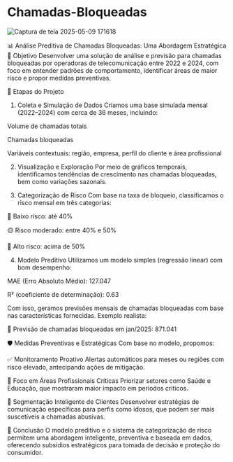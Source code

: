 # Chamadas-Bloqueadas

![Captura de tela 2025-05-09 171618](https://github.com/user-attachments/assets/c0c33f0f-4f0c-4b32-9c94-f84bbc352c83)



📊 Análise Preditiva de Chamadas Bloqueadas: Uma Abordagem Estratégica
🎯 Objetivo
Desenvolver uma solução de análise e previsão para chamadas bloqueadas por operadoras de telecomunicação entre 2022 e 2024, com foco em entender padrões de comportamento, identificar áreas de maior risco e propor medidas preventivas.

🧩 Etapas do Projeto
1. Coleta e Simulação de Dados
Criamos uma base simulada mensal (2022–2024) com cerca de 36 meses, incluindo:

Volume de chamadas totais

Chamadas bloqueadas

Variáveis contextuais: região, empresa, perfil do cliente e área profissional

2. Visualização e Exploração
Por meio de gráficos temporais, identificamos tendências de crescimento nas chamadas bloqueadas, bem como variações sazonais.

3. Categorização de Risco
Com base na taxa de bloqueio, classificamos o risco mensal em três categorias:

🔵 Baixo risco: até 40%

🟡 Risco moderado: entre 40% e 50%

🔴 Alto risco: acima de 50%

4. Modelo Preditivo
Utilizamos um modelo simples (regressão linear) com bom desempenho:

MAE (Erro Absoluto Médio): 127.047

R² (coeficiente de determinação): 0.63

Com isso, geramos previsões mensais de chamadas bloqueadas com base nas características fornecidas.
Exemplo realista:

🔮 Previsão de chamadas bloqueadas em jan/2025: 871.041

🛡️ Medidas Preventivas e Estratégicas
Com base no modelo, propomos:

✅ Monitoramento Proativo
Alertas automáticos para meses ou regiões com risco elevado, antecipando ações de mitigação.

📍 Foco em Áreas Profissionais Críticas
Priorizar setores como Saúde e Educação, que mostraram maior impacto em períodos críticos.

👥 Segmentação Inteligente de Clientes
Desenvolver estratégias de comunicação específicas para perfis como idosos, que podem ser mais suscetíveis a chamadas abusivas.

📌 Conclusão
O modelo preditivo e o sistema de categorização de risco permitem uma abordagem inteligente, preventiva e baseada em dados, oferecendo subsídios estratégicos para tomada de decisão e proteção do consumidor.
